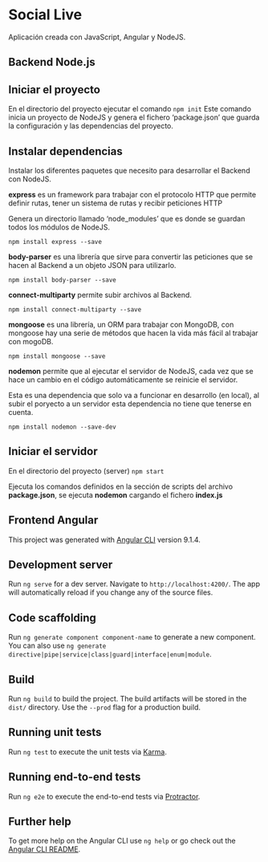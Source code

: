 # Social Live

Aplicación creada con JavaScript, Angular y NodeJS.

## Backend Node.js

## Iniciar el proyecto

En el directorio del proyecto ejecutar el comando `npm init`
Este comando inicia un proyecto de NodeJS y genera el fichero ‘package.json’ que guarda la configuración y las dependencias  del proyecto.

## Instalar dependencias

Instalar los diferentes paquetes que necesito para desarrollar el Backend con NodeJS.

**express** es un framework para trabajar con el protocolo HTTP que permite definir rutas, tener un sistema de rutas y recibir peticiones HTTP 

Genera un directorio llamado ‘node_modules’  que es donde se guardan todos los módulos de NodeJS.

`npm install express --save`

**body-parser** es una librería que sirve para convertir las peticiones que se hacen al Backend a un objeto JSON para utilizarlo.

`npm install body-parser --save`

**connect-multiparty** permite subir archivos al Backend.

`npm install connect-multiparty --save`

**mongoose** es una librería, un ORM para trabajar con MongoDB, con mongoose hay una serie de métodos que hacen la vida más fácil al trabajar con mogoDB.

`npm install mongoose --save`

**nodemon** permite que al ejecutar el servidor de NodeJS, cada vez que se hace un cambio en el código automáticamente se reinicie el servidor. 

Esta es una dependencia que solo va a funcionar en desarrollo (en local), al subir el poryecto a un servidor esta dependencia no tiene que tenerse en cuenta.

`npm install nodemon --save-dev`

## Iniciar el servidor

En el directorio del proyecto (server) `npm start`

Ejecuta los comandos definidos en la sección de scripts del archivo **package.json**, se ejecuta **nodemon** cargando el fichero **index.js**

## Frontend Angular

This project was generated with [Angular CLI](https://github.com/angular/angular-cli) version 9.1.4.

## Development server

Run `ng serve` for a dev server. Navigate to `http://localhost:4200/`. The app will automatically reload if you change any of the source files.

## Code scaffolding

Run `ng generate component component-name` to generate a new component. You can also use `ng generate directive|pipe|service|class|guard|interface|enum|module`.

## Build

Run `ng build` to build the project. The build artifacts will be stored in the `dist/` directory. Use the `--prod` flag for a production build.

## Running unit tests

Run `ng test` to execute the unit tests via [Karma](https://karma-runner.github.io).

## Running end-to-end tests

Run `ng e2e` to execute the end-to-end tests via [Protractor](http://www.protractortest.org/).

## Further help

To get more help on the Angular CLI use `ng help` or go check out the [Angular CLI README](https://github.com/angular/angular-cli/blob/master/README.md).
